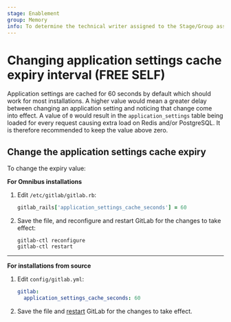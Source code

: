 ```yaml
---
stage: Enablement
group: Memory
info: To determine the technical writer assigned to the Stage/Group associated with this page, see https://about.gitlab.com/handbook/engineering/ux/technical-writing/#assignments
---
```


# Changing application settings cache expiry interval **(FREE SELF)**

Application settings are cached for 60 seconds by default which should work
for most installations. A higher value would mean a greater delay between
changing an application setting and noticing that change come into effect.
A value of `0` would result in the `application_settings` table being
loaded for every request causing extra load on Redis and/or PostgreSQL.
It is therefore recommended to keep the value above zero.

## Change the application settings cache expiry

To change the expiry value:

**For Omnibus installations**

1. Edit `/etc/gitlab/gitlab.rb`:

   ```ruby
   gitlab_rails['application_settings_cache_seconds'] = 60
   ```

1. Save the file, and reconfigure and restart GitLab for the changes to take effect:

   ```shell
   gitlab-ctl reconfigure
   gitlab-ctl restart
   ```

---

**For installations from source**

1. Edit `config/gitlab.yml`:

   ```yaml
   gitlab:
     application_settings_cache_seconds: 60
   ```

1. Save the file and [restart](restart_gitlab.md#installations-from-source)
   GitLab for the changes to take effect.

